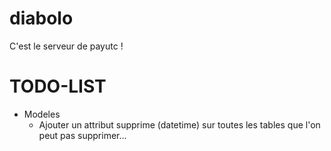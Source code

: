 diabolo
=======

C'est le serveur de payutc !


TODO-LIST
=========

* Modeles
	* Ajouter un attribut supprime (datetime) sur toutes les tables que l'on peut pas supprimer... 
